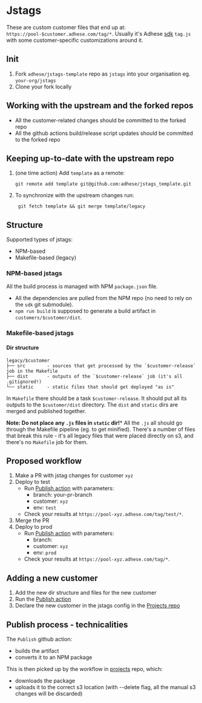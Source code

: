 # Jstags

These are custom customer files that end up at: `https://pool-$customer.adhese.com/tag/*`.
Usually it's Adhese [sdk](https://github.com/adhese/sdk) `tag.js` with some customer-specific customizations around it.

## Init
1. Fork `adhese/jstags-template` repo as `jstags` into your organisation eg. `your-org/jstags`
2. Clone your fork locally
 
## Working with the upstream and the forked repos
- All the customer-related changes should be committed to the forked repo
- All the github actions build/release script updates should be committed to the forked repo

## Keeping up-to-date with the upstream repo
1. (one time action) Add `template` as a remote:
   ```
   git remote add template git@github.com:adhese/jstags_template.git
   ```
2. To synchronize with the upstream changes run:
   ```
    git fetch template && git merge template/legacy
    ```

## Structure
Supported types of jstags:
* NPM-based
* Makefile-based (legacy)

### NPM-based jstags
All the build process is managed with NPM `package.json` file.
* All the dependencies are pulled from the NPM repo (no need to rely on the `sdk` git submodule).
* `npm run build` is supposed to generate a build artifact in `customers/$customer/dist`.

### Makefile-based jstags

#### Dir structure
```
legacy/$customer
├── src        - sources that get processed by the `$customer-release` job in the Makefile
├── dist       - outputs of the `$customer-release` job (it's all .gitignored!)
└── static     - static files that should get deployed "as is"
```

In `Makefile` there should be a task `$customer-release`. It should put all its outputs to the `$customer/dist` directory.
The `dist` and `static` dirs are merged and published together.

**Note: Do not place any `.js` files in `static` dir!*** All the `.js` all should go through the Makefile pipeline (eg. to get minified).
There's a number of files that break this rule - it's all legacy files that were placed directly on s3, and there's no `Makefile` job for them.

## Proposed workflow
1. Make a PR with jstag changes for customer `xyz`
2. Deploy to test
   * Run [Publish action](https://github.com/adhese/jstags/actions/workflows/publish.yml) with parameters:
      * branch: your-pr-branch
      * customer: `xyz`
      * env: `test`
   * Check your results at `https://pool-xyz.adhese.com/tag/test/*`.
3. Merge the PR
4. Deploy to prod
   * Run [Publish action](https://github.com/adhese/jstags/actions/workflows/publish.yml) with parameters:
      * branch:
      * customer: `xyz`
      * env: `prod`
   * Check your results at `https://pool-xyz.adhese.com/tag/*`.

## Adding a new customer
1. Add the new dir structure and files for the new customer
2. Run the [Publish action](https://github.com/adhese/jstags/actions/workflows/publish.yml)
3. Declare the new customer in the jstags config in the [Projects repo](https://github.com/adhese/projects/blob//jstags/config.json)

## Publish process - technicalities
The `Publish` github action:
* builds the artifact
* converts it to an NPM package

This is then picked up by the workflow in [projects](https://github.com/adhese/projects) repo, which:
* downloads the package
* uploads it to the correct s3 location (with --delete flag, all the manual s3 changes will be discarded)
